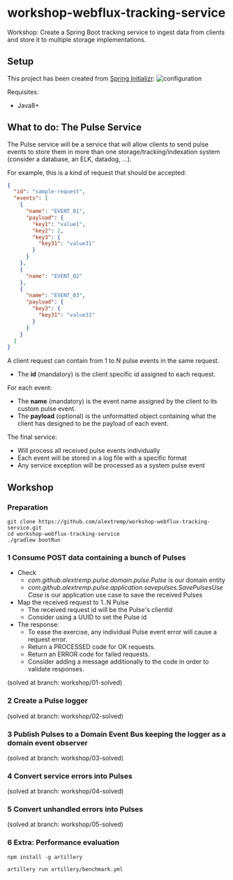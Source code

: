 # workshop-webflux-tracking-service

Workshop: Create a Spring Boot tracking service to ingest data from clients and store it to multiple storage implementations.

## Setup

This project has been created from [Spring Initializr](https://start.spring.io/):
![configuration](docs/spring-initializr.png)

Requisites:
- Java8+

## What to do: The Pulse Service

The Pulse service will be a service that will allow clients to send pulse events to store them in more than one storage/tracking/indexation system (consider a database, an ELK, datadog, ...).

For example, this is a kind of request that should be accepted:

``` json
{
  "id": "sample-request",
  "events": [
    {
      "name": "EVENT_01",
      "payload": {
        "key1": "value1",
        "key2": 2,
        "key3": {
          "key31": "value31"
        }
      }
    },
    {
      "name": "EVENT_02"
    },
    {
      "name": "EVENT_03",
      "payload": {
        "key3": {
          "key31": "value31"
        }
      }
    }
  ]
}
```

A client request can contain from 1 to N pulse events in the same request.

* The **id** (mandatory) is the client specific id assigned to each request.

For each event:
* The **name** (mandatory) is the event name assigned by the client to its custom pulse event.
* The **payload** (optional) is the unformatted object containing what the client has designed to be the payload of each event.

The final service:

* Will process all received pulse events individually
* Each event will be stored in a log file with a specific format
* Any service exception will be processed as a system pulse event
  
## Workshop

### Preparation

```
git clone https://github.com/alextremp/workshop-webflux-tracking-service.git
cd workshop-webflux-tracking-service
./gradlew bootRun
```

### 1 Consume POST data containing a bunch of Pulses

* Check
    * _com.github.alextremp.pulse.domain.pulse.Pulse_ is our domain entity
    * _com.github.alextremp.pulse.application.savepulses.SavePulsesUseCase_ is our application use case to save the received Pulses
* Map the received request to 1..N Pulse
    * The received request id will be the Pulse's clientId
    * Consider using a UUID to set the Pulse id
* The response:
    * To ease the exercise, any individual Pulse event error will cause a request error.
    * Return a PROCESSED code for OK requests.
    * Return an ERROR code for failed requests.
    * Consider adding a message additionally to the code in order to validate responses.

(solved at branch: workshop/01-solved)

### 2 Create a Pulse logger

(solved at branch: workshop/02-solved) 

### 3 Publish Pulses to a Domain Event Bus keeping the logger as a domain event observer

(solved at branch: workshop/03-solved)

### 4 Convert service errors into Pulses

(solved at branch: workshop/04-solved)

### 5 Convert unhandled errors into Pulses

(solved at branch: workshop/05-solved) 

### 6 Extra: Performance evaluation

```
npm install -g artillery

artillery run artillery/benchmark.yml
```